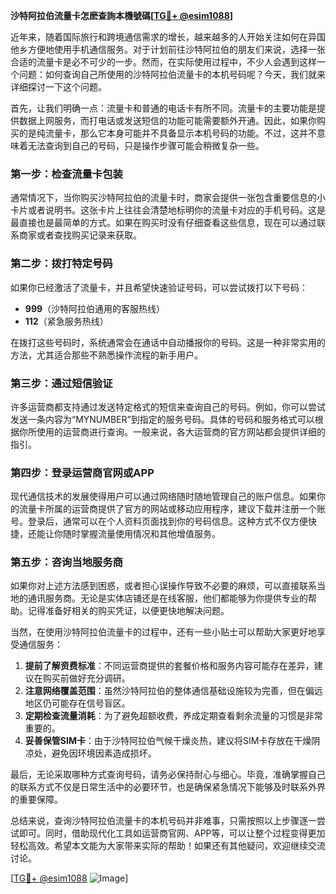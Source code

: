 **沙特阿拉伯流量卡怎麽查詢本機號碼[[TG💪+ @esim1088](https://t.me/s/esim1088)]**

近年来，随着国际旅行和跨境通信需求的增长，越来越多的人开始关注如何在异国他乡方便地使用手机通信服务。对于计划前往沙特阿拉伯的朋友们来说，选择一张合适的流量卡是必不可少的一步。然而，在实际使用过程中，不少人会遇到这样一个问题：如何查询自己所使用的沙特阿拉伯流量卡的本机号码呢？今天，我们就来详细探讨一下这个问题。

首先，让我们明确一点：流量卡和普通的电话卡有所不同。流量卡的主要功能是提供数据上网服务，而打电话或发送短信的功能可能需要额外开通。因此，如果你购买的是纯流量卡，那么它本身可能并不具备显示本机号码的功能。不过，这并不意味着无法查询到自己的号码，只是操作步骤可能会稍微复杂一些。

### **第一步：检查流量卡包装**
通常情况下，当你购买沙特阿拉伯的流量卡时，商家会提供一张包含重要信息的小卡片或者说明书。这张卡片上往往会清楚地标明你的流量卡对应的手机号码。这是最直接也是最简单的方式。如果在购买时没有仔细查看这些信息，现在可以通过联系商家或者查找购买记录来获取。

### **第二步：拨打特定号码**
如果你已经激活了流量卡，并且希望快速验证号码，可以尝试拨打以下号码：
- **999**（沙特阿拉伯通用的客服热线）
- **112**（紧急服务热线）

在拨打这些号码时，系统通常会在通话中自动播报你的号码。这是一种非常实用的方法，尤其适合那些不熟悉操作流程的新手用户。

### **第三步：通过短信验证**
许多运营商都支持通过发送特定格式的短信来查询自己的号码。例如，你可以尝试发送一条内容为“MYNUMBER”到指定的服务号码。具体的号码和服务格式可以根据你所使用的运营商进行查询。一般来说，各大运营商的官方网站都会提供详细的指引。

### **第四步：登录运营商官网或APP**
现代通信技术的发展使得用户可以通过网络随时随地管理自己的账户信息。如果你的流量卡所属的运营商提供了官方的网站或移动应用程序，建议下载并注册一个账号。登录后，通常可以在个人资料页面找到你的号码信息。这种方式不仅方便快捷，还能让你随时掌握流量使用情况和其他增值服务。

### **第五步：咨询当地服务商**
如果你对上述方法感到困惑，或者担心误操作导致不必要的麻烦，可以直接联系当地的通讯服务商。无论是实体店铺还是在线客服，他们都能够为你提供专业的帮助。记得准备好相关的购买凭证，以便更快地解决问题。

当然，在使用沙特阿拉伯流量卡的过程中，还有一些小贴士可以帮助大家更好地享受通信服务：

1. **提前了解资费标准**：不同运营商提供的套餐价格和服务内容可能存在差异，建议在购买前做好充分调研。
2. **注意网络覆盖范围**：虽然沙特阿拉伯的整体通信基础设施较为完善，但在偏远地区仍可能存在信号盲区。
3. **定期检查流量消耗**：为了避免超额收费，养成定期查看剩余流量的习惯是非常重要的。
4. **妥善保管SIM卡**：由于沙特阿拉伯气候干燥炎热，建议将SIM卡存放在干燥阴凉处，避免因环境因素造成损坏。

最后，无论采取哪种方式查询号码，请务必保持耐心与细心。毕竟，准确掌握自己的联系方式不仅是日常生活中的必要环节，也是确保紧急情况下能够及时联系外界的重要保障。

总结来说，查询沙特阿拉伯流量卡的本机号码并非难事，只需按照以上步骤逐一尝试即可。同时，借助现代化工具如运营商官网、APP等，可以让整个过程变得更加轻松高效。希望本文能为大家带来实际的帮助！如果还有其他疑问，欢迎继续交流讨论。

[[TG💪+ @esim1088](https://t.me/s/esim1088) ![Image](https://i.postimg.cc/4NQfJmqS/Snipaste-2025-05-13-00-14-12.png)]
